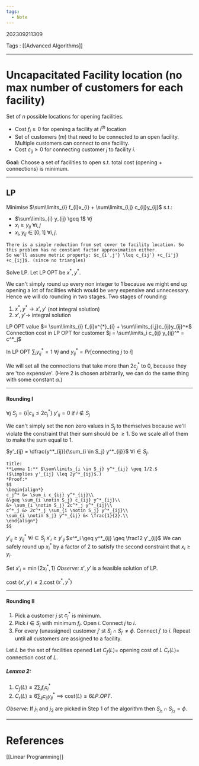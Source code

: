 ```yaml
---
tags:
  - Note
---
```

202309211309

Tags : [[Advanced Algorithms]]

---
# Uncapacitated Facility location (no max number of customers for each facility)

Set of $n$ possible locations for opening facilities.
- Cost $f_i \geq 0$ for opening a facility at $i^{th}$ location
- Set of customers ($m$) that need to be connected to an open facility. Multiple customers can connect to one facility.
- Cost $c_{ij} \geq 0$ for connecting customer $j$ to facility $i$.

**Goal:** Choose a set of facilities to open s.t. total cost (opening + connections) is minimum.

---
## LP
Minimise $\sum\limits_{i} f_{i}x_{i} + \sum\limits_{i,j} c_{ij}y_{ij}$ s.t.:
- $\sum\limits_{i} y_{ij} \geq 1$ $\forall j$
- $x_i \geq y_{ij}$ $\forall i,j$
- $x_i, y_{ij} \in [0,1]$ $\forall i,j$.

```ad-info
There is a simple reduction from set cover to facility location. So this problem has no constant factor approximation either.
So we'll assume metric property: $c_{i',j'} \leq c_{ij'} +c_{i'j} +c_{ij}$. (since no triangles)
```

Solve LP. Let LP OPT be $x^*, y^*$.

We can't simply round up every non integer to $1$ because we might end up opening a lot of facilities which would be very expensive and unnecessary. Hence we will do rounding in two stages.
Two stages of rounding:
1. $x^*,y^* \to x',y'$ (not integral solution)
2. $x',y' \to$ integral solution

LP OPT value $= \sum\limits_{i} f_{i}x^{*}_{i} + \sum\limits_{i,j}c_{ij}y_{ij}^*$
Connection cost in LP OPT for customer $j = \sum\limits_i c_{ij} y_{ij}^* = c^*_j$

In LP OPT $\sum_i y_{ij}^* = 1$ $\forall j$ and $y^*_{ij} = Pr[\text{connecting } j \text{ to } i]$ 

We will set all the connections that take more than $2c^*_j$ to $0$, because they are 'too expensive'. (Here $2$ is chosen arbitrarily, we can do the same thing with some constant $\alpha$.)

---
#### Rounding I
$\forall j$ $S_j = \{ i | c_{ij} \leq 2c^*_j\}$
$y'_{ij} = 0$ if $i \notin S_j$

We can't simply set the non zero values in $S_j$ to themselves because we'll violate the constraint that their sum should be $\geq 1$.
So we scale all of them to make the sum equal to $1$.

$y'_{ij} = \dfrac{y^*_{ij}}{\sum_{i \in S_j} y^*_{ij}}$  $\forall i \in S_j$.

```ad-info
title:
**Lemma 1:** $\sum\limits_{i \in S_j} y^*_{ij} \geq 1/2.$
($\implies y'_{ij} \leq 2y^*_{ij}$.)
*Proof:*
$$
\begin{align*}
c_j^* &= \sum_i c_{ij} y^*_{ij}\\
&\geq \sum_{i \notin S_j} c_{ij} y^*_{ij}\\
&> \sum_{i \notin S_j} 2c^*_j y^*_{ij}\\
c^*_j &> 2c^*_j \sum_{i \notin S_j} y^*_{ij}\\
\sum_{i \notin S_j} y^*_{ij} &< \frac{1}{2}.\\
\end{align*}
$$
```

$y'_{ij} \geq y^*_{ij}$ $\forall i \in S_j$
$x'_i \geq y'_{ij}$
$x^*_i \geq y^*_{ij} \geq \frac12 y'_{ij}$
We can safely round up $x^*_i$ by a factor of $2$ to satisfy the second constraint that $x_i \geq y_i$.

Set $x'_i = \min\{2x^*_i, 1\}$
*Observe:* $x', y'$ is a feasible solution of LP.

cost $(x', y') \leq 2$.cost $(x^*, y^*)$

---
#### Rounding II

1. Pick a customer $j$ st $c_j^*$ is minimum.
2. Pick $i \in S_j$ with minimum $f_i$. Open $i$. Connect $j$ to $i$.
3. For every (unassigned) customer $j'$ st $S_j \cap S_{j'} \neq \phi$. Connect $j'$ to $i$.
Repeat until all customers are assigned to a facility.

Let $L$ be the set of facilities opened
Let $C_f(L) =$ opening cost of $L$
	$C_r(L) =$ connection cost of $L$.

##### Lemma 2:
1. $C_f(L) \leq 2\sum_i f_i x^*_i$
2. $C_r(L) \leq 6 \sum_{ij} c_{ij}y^*_{ij}$ 
$\implies$ cost$(L) \leq 6 LP.OPT$.

*Observe:* If $j_1$ and $j_2$ are picked in Step 1 of the algorithm then $S_{j_1} \cap S_{j_2} = \phi$.




---
# References
[[Linear Programming]]